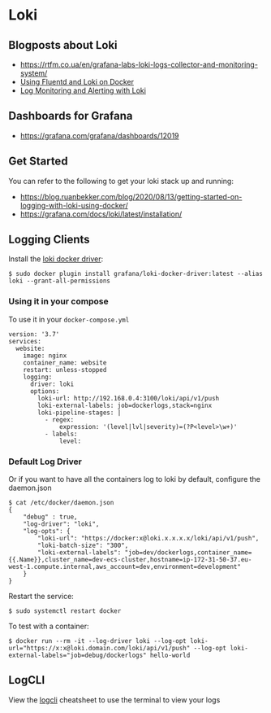 # Loki

## Blogposts about Loki
- https://rtfm.co.ua/en/grafana-labs-loki-logs-collector-and-monitoring-system/
- [Using Fluentd and Loki on Docker](https://dev.to/thakkaryash94/docker-container-logs-using-fluentd-and-grafana-loki-a15)
- [Log Monitoring and Alerting with Loki](https://www.infracloud.io/blogs/grafana-loki-log-monitoring-alerting/)

## Dashboards for Grafana
- https://grafana.com/grafana/dashboards/12019

## Get Started

You can refer to the following to get your loki stack up and running:
- https://blog.ruanbekker.com/blog/2020/08/13/getting-started-on-logging-with-loki-using-docker/
- https://grafana.com/docs/loki/latest/installation/

## Logging Clients

Install the [loki docker driver](https://grafana.com/docs/loki/latest/clients/docker-driver/):

```
$ sudo docker plugin install grafana/loki-docker-driver:latest --alias loki --grant-all-permissions
```

### Using it in your compose

To use it in your `docker-compose.yml`

```
version: '3.7'
services:
  website:
    image: nginx
    container_name: website
    restart: unless-stopped
    logging:
      driver: loki
      options:
        loki-url: http://192.168.0.4:3100/loki/api/v1/push
        loki-external-labels: job=dockerlogs,stack=nginx
        loki-pipeline-stages: |
          - regex:
              expression: '(level|lvl|severity)=(?P<level>\w+)'
          - labels:
              level:
```

### Default Log Driver

Or if you want to have all the containers log to loki by default, configure the daemon.json

```
$ cat /etc/docker/daemon.json
{
    "debug" : true,
    "log-driver": "loki",
    "log-opts": {
        "loki-url": "https://docker:x@loki.x.x.x.x/loki/api/v1/push",
        "loki-batch-size": "300",
        "loki-external-labels": "job=dev/dockerlogs,container_name={{.Name}},cluster_name=dev-ecs-cluster,hostname=ip-172-31-50-37.eu-west-1.compute.internal,aws_account=dev,environment=development"
    }
}
```

Restart the service:

```
$ sudo systemctl restart docker
```

To test with a container:

```
$ docker run --rm -it --log-driver loki --log-opt loki-url="https://x:x@loki.domain.com/loki/api/v1/push" --log-opt loki-external-labels="job=debug/dockerlogs" hello-world
```

## LogCLI

View the [logcli](logcli/README.md) cheatsheet to use the terminal to view your logs
